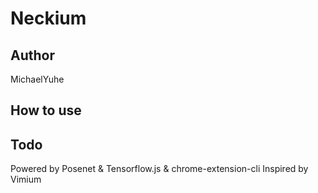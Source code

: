 # Neckium

## Author

MichaelYuhe

## How to use

## Todo

Powered by Posenet & Tensorflow.js & chrome-extension-cli
Inspired by Vimium
